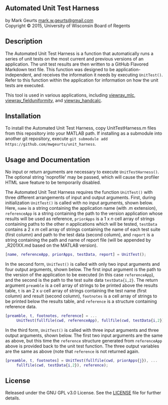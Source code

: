 ## Automated Unit Test Harness

by Mark Geurts <mark.w.geurts@gmail.com>
<br>Copyright &copy; 2015, University of Wisconsin Board of Regents

## Description

The Automated Unit Test Harness is a function that automatically runs a series of unit tests on the most current and previous versions of an application.  The unit test results are then written to a GitHub Flavored Markdown text file.  This function was designed to be application-independent, and receives the information it needs by executing `UnitTest()`.  Refer to this function within the application for information on how the unit tests are executed. 

This tool is used in various applications, including [viewray_mlc](https://github.com/mwgeurts/viewray_mlc), [viewray_fielduniformity](https://github.com/mwgeurts/viewray_fielduniformity), and [viewray_handcalc](https://github.com/mwgeurts/viewray_handcalc).
 
## Installation

To install the Automated Unit Test Harness, copy UnitTestHarness.m files from this repository into your MATLAB path.  If installing as a submodule into another git repository, execute `git submodule add https://github.com/mwgeurts/unit_harness`.

## Usage and Documentation

No input or return arguments are necessary to execute `UnitTestHarness()`. The optional string 'noprofile' may be passed, which will cause the profiler HTML save feature to be temporarily disabled.

The Automated Unit Test Harness requires the function `UnitTest()` with three different arrangements of input and output arguments.  First, during initialization `UnitTest()` is called with no input arguments, shown below.  Here, `name` is a string containing the application name (with .m extension), `referenceApp` is a string containing the path to the version application whose results will be used as reference, `priorApps` is a 1 x _n_ cell array of strings containing paths to the other _n_ applications which will be tested, `testData` contains a 2 x _m_ cell array of strings containing the name of each test suite (first column) and path to the test data (second column), and `report` is a string containing the path and name of report file (will be appended by _R201XX.md based on the MATLAB version).

```matlab
[name, referenceApp, priorApps, testData, report] = UnitTest();
```

In the second form, `UnitTest()` is called with only two input arguments and four output arguments, shown below.  The first input argument is the path to the version of the application to be executed (in this case `referenceApp`), and the second is the path to the test suite data `testData{i,2}`.  The return argument `preamble` is a cell array of strings to be printed above the results table, `t` is an 2 x _u_ cell array of strings containing the test name (first column) and result (second column), `footnotes` is a cell array of strings to be printed below the results table, and `reference` is a structure containing reference data.

```matlab
[preamble, t, footnotes, reference] = ...
     UnitTest(fullfile(cwd, referenceApp), fullfile(cwd, testData{i,2}));
```

In the third form, `UnitTest()` is called with three input arguments and three output arguments, shown below.  The first two input arguments are the same as above, but this time the `reference` structure generated from `referenceApp` above is provided back to the unit test function.  The three output variables are the same as above (note that `reference` is not returned again.

```matlab
[preamble, t, footnotes] = UnitTest(fullfile(cwd, priorApps{j}), ...
     fullfile(cwd, testData{i,2}), reference);
```

## License

Released under the GNU GPL v3.0 License.  See the [LICENSE](LICENSE) file for further details.
